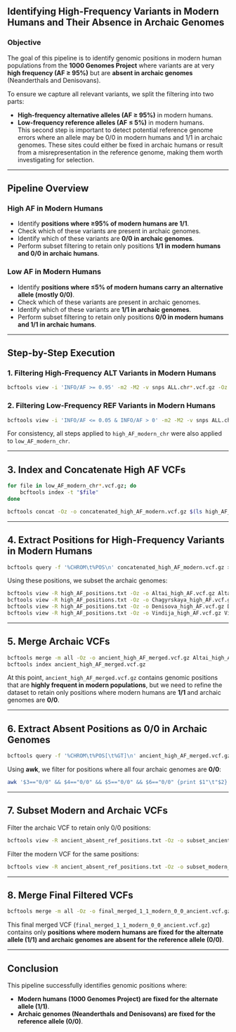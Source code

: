 ## **Identifying High-Frequency Variants in Modern Humans and Their Absence in Archaic Genomes**

### **Objective**
The goal of this pipeline is to identify genomic positions in modern human populations from the **1000 Genomes Project** where variants are at very **high frequency (AF ≥ 95%)** but are **absent in archaic genomes** (Neanderthals and Denisovans).

To ensure we capture all relevant variants, we split the filtering into two parts:
- **High-frequency alternative alleles (AF ≥ 95%)** in modern humans.
- **Low-frequency reference alleles (AF ≤ 5%)** in modern humans.  
  This second step is important to detect potential reference genome errors where an allele may be 0/0 in modern humans and 1/1 in archaic genomes. These sites could either be fixed in archaic humans or result from a misrepresentation in the reference genome, making them worth investigating for selection.

---

## **Pipeline Overview**

### **High AF in Modern Humans**
- Identify **positions where ≥95% of modern humans are 1/1**.
- Check which of these variants are present in archaic genomes.
- Identify which of these variants are **0/0 in archaic genomes**.
- Perform subset filtering to retain only positions **1/1 in modern humans and 0/0 in archaic humans**.

### **Low AF in Modern Humans**
- Identify **positions where ≤5% of modern humans carry an alternative allele (mostly 0/0)**.
- Check which of these variants are present in archaic genomes.
- Identify which of these variants are **1/1 in archaic genomes**.
- Perform subset filtering to retain only positions **0/0 in modern humans and 1/1 in archaic humans**.

---

## **Step-by-Step Execution**

### **1. Filtering High-Frequency ALT Variants in Modern Humans**
```bash
bcftools view -i 'INFO/AF >= 0.95' -m2 -M2 -v snps ALL.chr*.vcf.gz -Oz -o high_AF_modern_chr*.vcf.gz
```

### **2. Filtering Low-Frequency REF Variants in Modern Humans**
```bash
bcftools view -i 'INFO/AF <= 0.05 & INFO/AF > 0' -m2 -M2 -v snps ALL.chr*.vcf.gz -Oz -o low_AF_modern_chr*.vcf.gz
```

For consistency, all steps applied to `high_AF_modern_chr` were also applied to `low_AF_modern_chr`.

---

## **3. Index and Concatenate High AF VCFs**
```bash
for file in low_AF_modern_chr*.vcf.gz; do
    bcftools index -t "$file"
done

bcftools concat -Oz -o concatenated_high_AF_modern.vcf.gz $(ls high_AF_modern_chr*.vcf.gz | sort -V)
```

---

## **4. Extract Positions for High-Frequency Variants in Modern Humans**
```bash
bcftools query -f '%CHROM\t%POS\n' concatenated_high_AF_modern.vcf.gz > high_AF_positions.txt
```

Using these positions, we subset the archaic genomes:
```bash
bcftools view -R high_AF_positions.txt -Oz -o Altai_high_AF.vcf.gz Altai.vcf.gz
bcftools view -R high_AF_positions.txt -Oz -o Chagyrskaya_high_AF.vcf.gz Chagyrskaya.vcf.gz
bcftools view -R high_AF_positions.txt -Oz -o Denisova_high_AF.vcf.gz Denisova.vcf.gz
bcftools view -R high_AF_positions.txt -Oz -o Vindija_high_AF.vcf.gz Vindija.vcf.gz
```

---

## **5. Merge Archaic VCFs**
```bash
bcftools merge -m all -Oz -o ancient_high_AF_merged.vcf.gz Altai_high_AF.vcf.gz Chagyrskaya_high_AF.vcf.gz Denisova_high_AF.vcf.gz Vindija_high_AF.vcf.gz
bcftools index ancient_high_AF_merged.vcf.gz
```

At this point, `ancient_high_AF_merged.vcf.gz` contains genomic positions that are **highly frequent in modern populations**, but we need to refine the dataset to retain only positions where modern humans are **1/1** and archaic genomes are **0/0**.

---

## **6. Extract Absent Positions as 0/0 in Archaic Genomes**
```bash
bcftools query -f '%CHROM\t%POS[\t%GT]\n' ancient_high_AF_merged.vcf.gz > ancient_high_AF_merged.tsv
```
Using **awk**, we filter for positions where all four archaic genomes are **0/0**:
```bash
awk '$3=="0/0" && $4=="0/0" && $5=="0/0" && $6=="0/0" {print $1"\t"$2}' ancient_high_AF_merged.tsv > ancient_absent_ref_positions.txt
```

---

## **7. Subset Modern and Archaic VCFs**
Filter the archaic VCF to retain only 0/0 positions:
```bash
bcftools view -R ancient_absent_ref_positions.txt -Oz -o subset_ancient_high_AF.vcf.gz ancient_high_AF_merged.vcf.gz
```
Filter the modern VCF for the same positions:
```bash
bcftools view -R ancient_absent_ref_positions.txt -Oz -o subset_modern_high_AF.vcf.gz concatenated_high_AF_modern.vcf.gz
```

---

## **8. Merge Final Filtered VCFs**
```bash
bcftools merge -m all -Oz -o final_merged_1_1_modern_0_0_ancient.vcf.gz subset_ancient_high_AF.vcf.gz subset_modern_high_AF.vcf.gz
```
This final merged VCF (`final_merged_1_1_modern_0_0_ancient.vcf.gz`) contains only **positions where modern humans are fixed for the alternate allele (1/1) and archaic genomes are absent for the reference allele (0/0)**.

---

## **Conclusion**
This pipeline successfully identifies genomic positions where:
- **Modern humans (1000 Genomes Project) are fixed for the alternate allele (1/1)**.
- **Archaic genomes (Neanderthals and Denisovans) are fixed for the reference allele (0/0)**.
